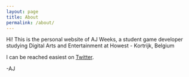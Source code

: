 ```yaml
---
layout: page
title: About
permalink: /about/
---
```


Hi! This is the personal website of AJ Weeks, a student game developer studying Digital Arts and Entertainment at Howest - Kortrijk, Belgium

I can be reached easiest on [Twitter](http://twitter.com/liqwidice).
<!--
div(links)
    ![res/github.png](http://github.com/ajweeks)
    <a href="" target="_blank"><img src="" width="64" height="62"></a>
    <a href="http://twitter.com/liqwidice" target="_blank"><img src="res/twitter.png" width="43" height="37"></a>
    <a href="http://liqwidice.itch.io" target="_blank"><img src="res/itchio.png" width="64" height="58"></a>
    <a href="http://www.onegameamonth.com/liqwidice" target="_blank"><img src="res/ogam.png" width="234" height="64"></a>
    <a href="https://ajweeks.wordpress.com" target="_blank"><img src="res/wordpress.png" width="64" height="64"></a>
    <a href="https://twitch.tv/liqwidice" target="_blank"><img src="res/twitch.png" width="47" height="49"></a>
    <a href="http://gamejolt.com/profile/aj-weeks/535107" target="_blank"><img src="res/gamejolt.png" width="60" height="64"></a>
    <a href="https://sketchfab.com/ajweeks" target="_blank"><img src="res/sketchfab.png" width="62" height="62"></a>
</div> -->

<!-- If you enjoy any of my (free) games and are feeling generous, I would greatly appreciate any donations.

<br />
<div style="text-align: center">
    <form action="https://www.paypal.com/cgi-bin/webscr" method="post" target="_top">
        <input type="hidden" name="cmd" value="_s-xclick">
        <input type="hidden" name="hosted_button_id" value="2PJLJXJ9U63KU">
        <input type="image" src="https://www.paypalobjects.com/en_US/i/btn/btn_donateCC_LG.gif" border="0" name="submit" alt="PayPal - The safer, easier way to pay online!">
        <img alt="" border="0" src="https://www.paypalobjects.com/en_US/i/scr/pixel.gif" width="1" height="1">
    </form>
<div>
<br />

Thanks so much
-->

-AJ
